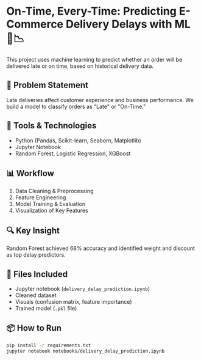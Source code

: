 # On-Time, Every-Time: Predicting E-Commerce Delivery Delays with ML 🚚📉

This project uses machine learning to predict whether an order will be delivered late or on time, based on historical delivery data.

## 📌 Problem Statement
Late deliveries affect customer experience and business performance. We build a model to classify orders as "Late" or "On-Time."

## 🧰 Tools & Technologies
- Python (Pandas, Scikit-learn, Seaborn, Matplotlib)
- Jupyter Notebook
- Random Forest, Logistic Regression, XGBoost

## 📊 Workflow
1. Data Cleaning & Preprocessing
2. Feature Engineering
3. Model Training & Evaluation
4. Visualization of Key Features

## 🔍 Key Insight
Random Forest achieved 68% accuracy and identified weight and discount as top delay predictors.

## 📁 Files Included
- Jupyter notebook (`delivery_delay_prediction.ipynb`)
- Cleaned dataset
- Visuals (confusion matrix, feature importance)
- Trained model (`.pkl` file)

## 📦 How to Run
```bash
pip install -r requirements.txt
jupyter notebook notebooks/delivery_delay_prediction.ipynb
